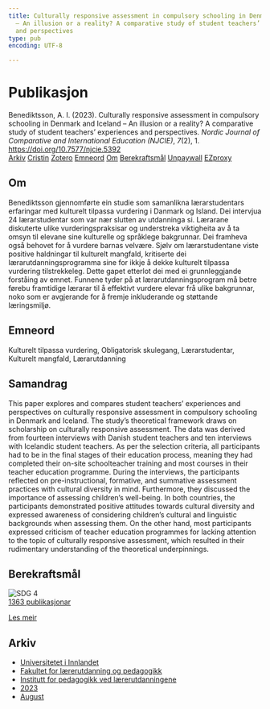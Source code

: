 ```yaml
---
title: Culturally responsive assessment in compulsory schooling in Denmark and Iceland
  – An illusion or a reality? A comparative study of student teachers’ experiences
  and perspectives
type: pub
encoding: UTF-8

---
```

<h1>Publikasjon</h1>
<article id="csl-bib-container-L85VB48H" class="csl-bib-container">
  <div class="csl-bib-body"> <div class="csl-entry">Benediktsson, A. I. (2023). Culturally responsive assessment in compulsory schooling in Denmark and Iceland – An illusion or a reality? A comparative study of student teachers’ experiences and perspectives. <i>Nordic Journal of Comparative and International Education (NJCIE)</i>, <i>7</i>(2), 1. <a href="https://doi.org/10.7577/njcie.5392">https://doi.org/10.7577/njcie.5392</a></div> </div>
  <div class="csl-bib-buttons">
    <a href="#taxonomy-article-L85VB48H" alt="archive" class="csl-bib-button">Arkiv</a>
    <a href="https://app.cristin.no/results/show.jsf?id=2171486" alt="Cristin" class="csl-bib-button">Cristin</a>
    <a href="http://zotero.org/groups/5881554/items/L85VB48H" alt="Zotero" class="csl-bib-button">Zotero</a>
    <a href="#keywords-article-L85VB48H" alt="keywords" class="csl-bib-button">Emneord</a>
    <a href="#about-article-L85VB48H" alt="about_pub" class="csl-bib-button">Om</a>
    <a href="#sdg-article-L85VB48H" alt="sdg" class="csl-bib-button">Berekraftsmål</a>
    <a href="https://journals.oslomet.no/index.php/nordiccie/article/download/5392/4633" alt="Unpaywall" class="csl-bib-button">Unpaywall</a>
    <a href="https://journals.oslomet.no/index.php/nordiccie/article/download/5392/4633" alt="EZproxy" class="csl-bib-button">EZproxy</a>
  </div>
  <div id="csl-bib-meta-container-L85VB48H"></div>
</article>
<div id="csl-bib-meta-L85VB48H" class="csl-bib-meta">
  <article id="about-article-L85VB48H" class="about_pub-article">
    <h1>Om</h1>
    Benediktsson gjennomførte ein studie som samanlikna lærarstudentars erfaringar med kulturelt tilpassa vurdering i Danmark og Island. Dei intervjua 24 lærarstudentar som var nær slutten av utdanninga si. Lærarane diskuterte ulike vurderingspraksisar og understreka viktigheita av å ta omsyn til elevane sine kulturelle og språklege bakgrunnar. Dei framheva også behovet for å vurdere barnas velvære. Sjølv om lærarstudentane viste positive haldningar til kulturelt mangfald, kritiserte dei lærarutdanningsprogramma sine for ikkje å dekke kulturelt tilpassa vurdering tilstrekkeleg. Dette gapet etterlot dei med ei grunnleggjande forståing av emnet. Funnene tyder på at lærarutdanningsprogram må betre førebu framtidige lærarar til å effektivt vurdere elevar frå ulike bakgrunnar, noko som er avgjerande for å fremje inkluderande og støttande læringsmiljø.
  </article>
  <article id="keywords-article-L85VB48H" class="keywords-article">
    <h1>Emneord</h1>
    Kulturelt tilpassa vurdering, Obligatorisk skulegang, Lærarstudentar, Kulturelt mangfald, Lærarutdanning
  </article>
  <article id="abstract-article-L85VB48H" class="abstract-article">
    <h1>Samandrag</h1>
    This paper explores and compares student teachers’ experiences and perspectives on culturally responsive assessment in compulsory schooling in Denmark and Iceland. The study’s theoretical framework draws on scholarship on culturally responsive assessment. The data was derived from fourteen interviews with Danish student teachers and ten interviews with Icelandic student teachers. As per the selection criteria, all participants had to be in the final stages of their education process, meaning they had completed their on-site schoolteacher training and most courses in their teacher education programme. During the interviews, the participants reflected on pre-instructional, formative, and summative assessment practices with cultural diversity in mind. Furthermore, they discussed the importance of assessing children’s well-being. In both countries, the participants demonstrated positive attitudes towards cultural diversity and expressed awareness of considering children’s cultural and linguistic backgrounds when assessing them. On the other hand, most participants expressed criticism of teacher education programmes for lacking attention to the topic of culturally responsive assessment, which resulted in their rudimentary understanding of the theoretical underpinnings.
  </article>
  <article id="sdg-article-L85VB48H" class="sdg-article">
    <h1>Berekraftsmål</h1>
    <div class="sdg-container"><div id="sdg4" class="sdg">
        <img src="{{< params subfolder >}}images/sdg/sdg04_nn.png" class="image" alt="SDG 4">
        <div class="sdg-overlay">
          <a href="{{< params subfolder >}}nn/archive/?sdg=4#archive" class="sdg-publication-count"><span>1363</span> publikasjonar</a>
          <p><a href="https://fn.no/om-fn/fns-baerekraftsmaal/god-utdanning?lang=nno-NO" class="sdg-read-more">Les meir</a></p>
        </div>
      </div></div>
  </article>
  <article id="taxonomy-article-L85VB48H" class="taxonomy-article">
    <h1>Arkiv</h1>
    <ul>
      <li><a href="{{< params subfolder >}}nn/archive/?key=3DCRN523">Universitetet i Innlandet</a></li>
      <li><a href="{{< params subfolder >}}nn/archive/?key=WYNZA47F">Fakultet for lærerutdanning og pedagogikk</a></li>
      <li><a href="{{< params subfolder >}}nn/archive/?key=BKPR6TE7">Institutt for pedagogikk ved lærerutdanningene</a></li>
      <li><a href="{{< params subfolder >}}nn/archive/?key=TKXB7BTS">2023</a></li>
      <li><a href="{{< params subfolder >}}nn/archive/?key=28X3QSHA">August</a></li>
    </ul>
  </article>
</div>
